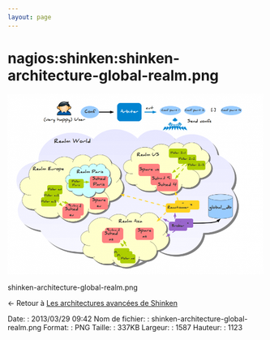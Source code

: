 ```yaml
---
layout: page
---
```


nagios:shinken:shinken-architecture-global-realm.png
====================================================

[![shinken-architecture-global-realm.png](../../../assets/media/nagios/shinken/shinken-architecture-global-realm.png@cache=&w=900&h=636 "shinken-architecture-global-realm.png")](../../../assets/media/nagios/shinken/shinken-architecture-global-realm.png@cache= "Afficher le fichier original")

shinken-architecture-global-realm.png

← Retour à [Les architectures avancées de
Shinken](../../../shinken/shinken-advanced-architecture.html "shinken:shinken-advanced-architecture")

Date:
:   2013/03/29 09:42
Nom de fichier:
:   shinken-architecture-global-realm.png
Format:
:   PNG
Taille:
:   337KB
Largeur:
:   1587
Hauteur:
:   1123


